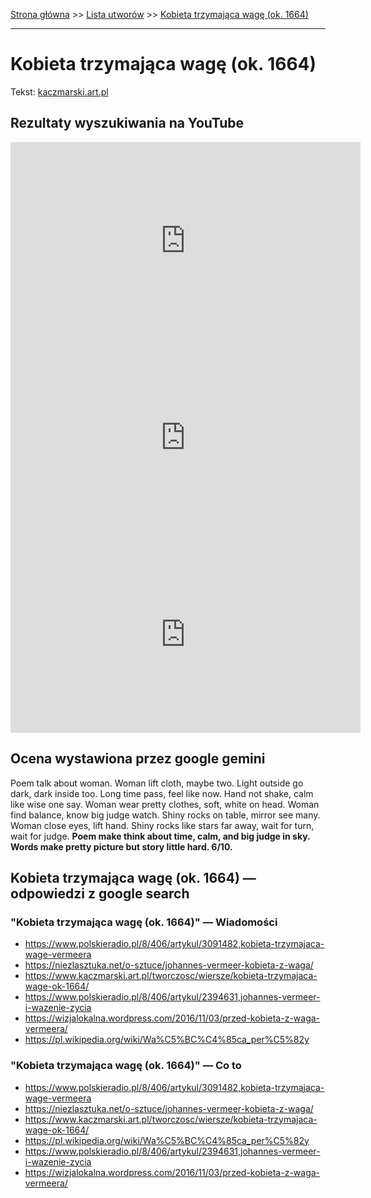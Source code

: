 [Strona główna](../index.md) >> [Lista utworów](../list.md) >> [Kobieta trzymająca wagę (ok. 1664)](207.md)

---

# Kobieta trzymająca wagę (ok. 1664)

Tekst: [kaczmarski.art.pl](https://www.kaczmarski.art.pl/tworczosc/wiersze/kobieta-trzymajaca-wage-ok-1664/)

## Rezultaty wyszukiwania na YouTube

<iframe width="560" height="315" src="https://www.youtube.com/embed/WMV1-7zTHBw?si=IdontcarewhotheIRSsendsImnotpayingtaxes" title="YouTube video player" frameborder="0" allow="accelerometer; autoplay; clipboard-write; encrypted-media; gyroscope; picture-in-picture; web-share" referrerpolicy="strict-origin-when-cross-origin" allowfullscreen></iframe>

<iframe width="560" height="315" src="https://www.youtube.com/embed/FRaHLFOJefM?si=IdontcarewhotheIRSsendsImnotpayingtaxes" title="YouTube video player" frameborder="0" allow="accelerometer; autoplay; clipboard-write; encrypted-media; gyroscope; picture-in-picture; web-share" referrerpolicy="strict-origin-when-cross-origin" allowfullscreen></iframe>

<iframe width="560" height="315" src="https://www.youtube.com/embed/W5Sl51hGdXw?si=IdontcarewhotheIRSsendsImnotpayingtaxes" title="YouTube video player" frameborder="0" allow="accelerometer; autoplay; clipboard-write; encrypted-media; gyroscope; picture-in-picture; web-share" referrerpolicy="strict-origin-when-cross-origin" allowfullscreen></iframe>

## Ocena wystawiona przez google gemini

Poem talk about woman. Woman lift cloth, maybe two. Light outside go dark, dark inside too. Long time pass, feel like now. Hand not shake, calm like wise one say. Woman wear pretty clothes, soft, white on head. Woman find balance, know big judge watch. Shiny rocks on table, mirror see many. Woman close eyes, lift hand. Shiny rocks like stars far away, wait for turn, wait for judge. **Poem make think about time, calm, and big judge in sky. Words make pretty picture but story little hard. 6/10.**


## Kobieta trzymająca wagę (ok. 1664) — odpowiedzi z google search

### "Kobieta trzymająca wagę (ok. 1664)" — Wiadomości

- <https://www.polskieradio.pl/8/406/artykul/3091482,kobieta-trzymajaca-wage-vermeera>
- <https://niezlasztuka.net/o-sztuce/johannes-vermeer-kobieta-z-waga/>
- <https://www.kaczmarski.art.pl/tworczosc/wiersze/kobieta-trzymajaca-wage-ok-1664/>
- <https://www.polskieradio.pl/8/406/artykul/2394631,johannes-vermeer-i-wazenie-zycia>
- <https://wizjalokalna.wordpress.com/2016/11/03/przed-kobieta-z-waga-vermeera/>
- <https://pl.wikipedia.org/wiki/Wa%C5%BC%C4%85ca_per%C5%82y>

### "Kobieta trzymająca wagę (ok. 1664)" — Co to

- <https://www.polskieradio.pl/8/406/artykul/3091482,kobieta-trzymajaca-wage-vermeera>
- <https://niezlasztuka.net/o-sztuce/johannes-vermeer-kobieta-z-waga/>
- <https://www.kaczmarski.art.pl/tworczosc/wiersze/kobieta-trzymajaca-wage-ok-1664/>
- <https://pl.wikipedia.org/wiki/Wa%C5%BC%C4%85ca_per%C5%82y>
- <https://www.polskieradio.pl/8/406/artykul/2394631,johannes-vermeer-i-wazenie-zycia>
- <https://wizjalokalna.wordpress.com/2016/11/03/przed-kobieta-z-waga-vermeera/>

